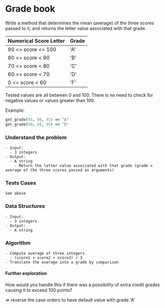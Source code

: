 # Grade book

Write a method that determines the mean (average) of the three scores passed to it, and returns the letter value associated with that grade.

| Numerical Score Letter | Grade |
| ---------------------- | ----- |
| 90 <= score <= 100     | 'A'   |
| 80 <= score < 90       | 'B'   |
| 70 <= score < 80       | 'C'   |
| 60 <= score < 70       | 'D'   |
| 0 <= score < 60        | 'F'   |

Tested values are all between 0 and 100. There is no need to check for negative values or values greater than 100.

Example:

```ruby
get_grade(95, 90, 93) == "A"
get_grade(50, 50, 95) == "D"
```



### Understand the problem

```
- Input:
  - 3 integers
- Output:
  - A string
    - Return the letter value associated with that grade (grade = average of the three scores passed as arguments)
```

### Tests Cases

```
See above
```

### Data Structures

```
- Input:
  - 3 integers
- Output:
  - A string
```

### Algorithm

```
- Compute average of three integers
  - (score1 + score2 + score3) / 3
- Translate the average into a grade by comparison
```



#### Further exploration

How would you handle this if there was a possibility of extra credit grades causing it to exceed 100 points?

=> reverse the case orders to have default value with grade 'A'

